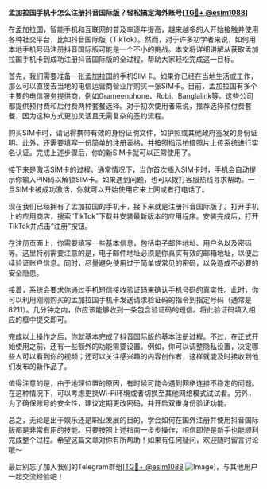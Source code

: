 **孟加拉国手机卡怎么注册抖音国际版？轻松搞定海外账号[[TG💪+ @esim1088](https://t.me/s/esim1088)]**

在孟加拉国，智能手机和互联网的普及率逐年提高，越来越多的人开始接触并使用各种社交平台，比如抖音国际版（TikTok）。然而，对于许多初学者来说，如何用本地手机号码注册抖音国际版可能是一个不小的挑战。本文将详细讲解从获取孟加拉国手机卡到成功注册抖音国际版的全过程，帮助大家轻松完成这一目标。

首先，我们需要准备一张孟加拉国的手机SIM卡。如果你已经在当地生活或工作，那么可以直接去当地的电信运营商营业厅购买一张SIM卡。目前，孟加拉国有多个主要的电信服务提供商，例如Grameenphone、Robi、Banglalink等。这些公司都提供预付费和后付费两种套餐选择。对于初次使用者来说，推荐选择预付费套餐，因为这种方式更加灵活且无需复杂的签约流程。

购买SIM卡时，请记得携带有效的身份证明文件，如护照或其他政府签发的身份证明。此外，还需要填写一份简单的注册表格，并按照指示拍摄照片上传系统进行实名认证。完成上述步骤后，你的新SIM卡就可以正常使用了。

接下来是激活SIM卡的过程。通常情况下，当你首次插入SIM卡时，手机会自动提示你输入PIN码以解锁SIM卡。如果遇到问题，也可以拨打客服热线寻求帮助。一旦SIM卡被成功激活，你就可以开始使用它来上网或者打电话了。

现在我们已经拥有了孟加拉国的手机卡，接下来就是注册抖音国际版了。打开手机上的应用商店，搜索“TikTok”下载并安装最新版本的应用程序。安装完成后，打开TikTok并点击“注册”按钮。

在注册页面上，你需要填写一些基本信息，包括电子邮件地址、用户名以及密码等。这里特别需要注意的是，电子邮件地址必须是你真实有效的邮箱地址，以便后续验证账户信息。同时，尽量避免使用过于简单或常见的密码，以免造成不必要的安全隐患。

接着，系统会要求你通过手机短信接收验证码来确认手机号码的真实性。此时，你可以利用刚刚购买的孟加拉国手机卡发送请求验证码的指令到指定号码（通常是8211）。几分钟之内，你应该能够收到一条包含验证码的短信。将此验证码填入相应的框中提交即可。

完成以上操作之后，你就基本完成了抖音国际版的基本注册过程。不过，在正式开始使用之前，还有一些额外的功能需要设置。例如，你可以调整隐私设置，决定哪些人可以看到你的视频；还可以关注感兴趣的内容创作者，这样就能及时接收到他们发布的新作品了。

值得注意的是，由于地理位置的原因，有时候可能会遇到网络连接不稳定的问题。在这种情况下，可以考虑更换Wi-Fi环境或者切换至其他网络模式试试看。另外，为了确保账号的安全性，建议定期更改密码，并开启双重身份验证功能。

总之，无论是出于娱乐还是职业发展的目的，学会如何在国外注册并使用抖音国际版都是非常有用的技能。只要按照上述指南一步步操作，相信即使是新手也能顺利完成整个过程。希望这篇文章对你有所帮助！如果有任何疑问，欢迎随时留言讨论哦～

最后别忘了加入我们的Telegram群组[[TG💪+ @esim1088](https://t.me/s/esim1088) ![Image](https://i.postimg.cc/4NQfJmqS/Snipaste-2025-05-13-00-14-12.png)]，与其他用户一起交流经验吧！